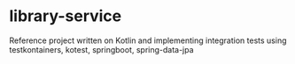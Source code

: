# library-service

Reference project written on Kotlin and implementing integration tests using testkontainers, kotest, springboot, spring-data-jpa
